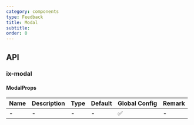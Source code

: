 ```yaml
---
category: components
type: Feedback
title: Modal
subtitle:
order: 0
---
```




## API

### ix-modal

#### ModalProps

| Name | Description | Type | Default | Global Config | Remark |
| --- | --- | --- | --- | --- | --- |
| - | - | - | - | ✅ | - |
